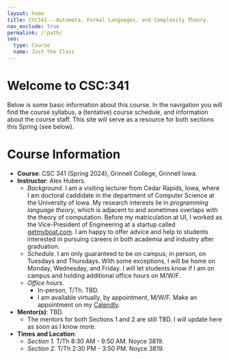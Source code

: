 ```yaml
---
layout: home
title: CSC341---Automata, Formal Languages, and Complexity Theory. 
nav_exclude: true
permalink: /:path/
seo:
  type: Course
  name: Just the Class
---
```


# Welcome to CSC:341 #

Below is some basic information about this course. In the navigation you will
find the course syllabus, a (tentative) course schedule, and information about
the course staff. This site will serve as a resource for both sections this
Spring (see below).

# Course Information #

- **Course**: CSC 341 (Spring 2024), Grinnell College, Grinnell Iowa.
- **Instructor**: Alex Hubers.
  - _Background._ I am a visiting lecturer from Cedar Rapids, Iowa, where I am
    doctoral caddidate in the department of Computer Science at the University
    of Iowa. My research interests lie in _programming language theory_, which
    is adjacent to and sometimes overlaps with the theory of computation. Before
    my matriculation at UI, I worked as the Vice-President of Engineering at a
    startup called [getmyboat.com](getmyboat.com). I am happy to offer advice
    and help to students interested in pursuing careers in both academia and
    industry after graduation.
  - _Schedule_. I am only guaranteed to be on campus, in person, on Tuesdays and
    Thursdays. With some exceptions, I will be home on Monday, Wednesday, and Friday. I will let students know if I am on campus and holding additional office hours on M/W/F.
  - _Office hours_. 
	- In-person, T/Th. TBD.
	- I am available virtually, by appointment, M/W/F. Make an appointment on my [Calendly](https://calendly.com/ahubers2/30min).
- **Mentor(s)**: TBD.
  - The mentors for both Sections 1 and 2 are still TBD. I will update here as
    soon as I know more.
- **Times and Location**: 
  - _Section 1._ T/Th 8:30 AM - 9:50 AM. Noyce 3819.
  - _Section 2._ T/Th 2:30 PM - 3:50 PM. Noyce 3819.

<!-- # Announcements -->

<!-- {% assign announcements = site.announcements | reverse %} -->
<!-- {% for announcement in announcements %} -->
<!-- {{ announcement }} -->
<!-- {% endfor %} -->
